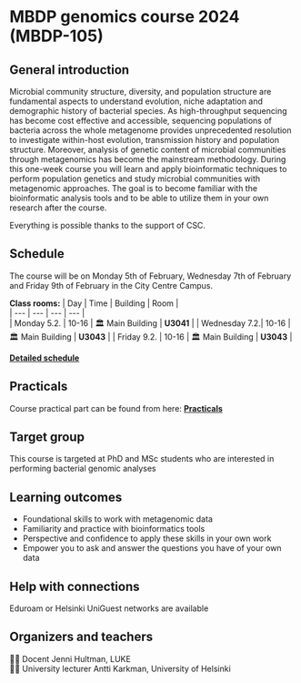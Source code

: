 # MBDP genomics course 2024 (MBDP-105)

## General introduction

Microbial community structure, diversity, and population structure are fundamental aspects to understand evolution, niche adaptation and demographic history of bacterial species. As high-throughput sequencing has become cost effective and accessible, sequencing populations of bacteria across the whole metagenome provides unprecedented resolution to investigate within-host evolution, transmission history and population structure. Moreover, analysis of genetic content of microbial communities through metagenomics has become the mainstream methodology. During this one-week course you will learn and apply bioinformatic techniques to perform population genetics and study microbial communities with metagenomic approaches. The goal is to become familiar with the bioinformatic analysis tools and to be able to utilize them in your own research after the course.

Everything is possible thanks to the support of CSC.

## Schedule

The course will be on Monday 5th of February, Wednesday 7th of February and Friday 9th of February in the City Centre Campus.

__Class rooms:__
| Day | Time | Building | Room |  
| --- | --- | --- | --- |  
| Monday 5.2.   | 10-16   | :classical_building: Main Building | __U3041__  |
| Wednesday 7.2.| 10-16   | :classical_building: Main Building | __U3043__  | 
| Friday 9.2.   | 10-16   | :classical_building: Main Building | __U3043__  |

__[Detailed schedule](Schedule.md)__  

## Practicals

Course practical part can be found from here: __[Practicals](Practicals/README.md)__

## Target group

This course is targeted at PhD and MSc students who are interested in performing bacterial genomic analyses

## Learning outcomes

* Foundational skills to work with metagenomic data
* Familiarity and practice with bioinformatics tools
* Perspective and confidence to apply these skills in your own work
* Empower you to ask and answer the questions you have of your own data

## Help with connections

Eduroam or Helsinki UniGuest networks are available

## Organizers and teachers

:woman_technologist: Docent Jenni Hultman, LUKE  
:man_technologist: University lecturer Antti Karkman, University of Helsinki